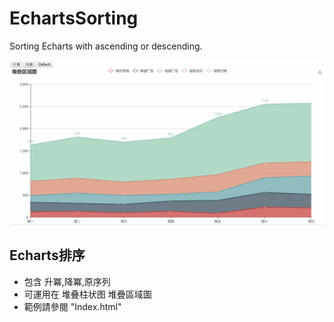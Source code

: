 # EchartsSorting
Sorting Echarts with ascending or descending.

![Echarts Sorting Demo](https://github.com/a183cute33/EchartsSorting/blob/master/demo.gif)

## Echarts排序
* 包含 升冪,降冪,原序列
* 可運用在 堆叠柱状图 堆疊區域圖
* 範例請參閱 "Index.html"